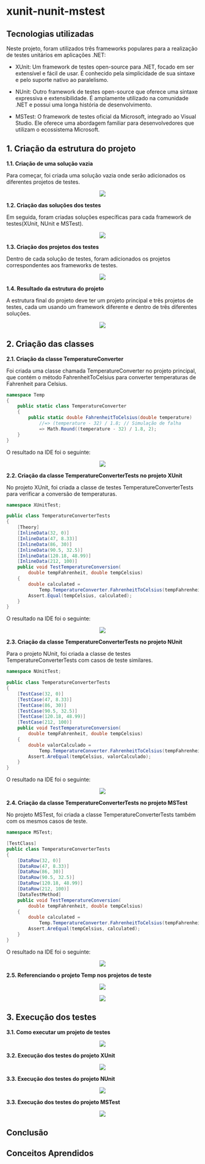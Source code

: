 # xunit-nunit-mstest

## Tecnologias utilizadas
Neste projeto, foram utilizados três frameworks populares para a realização de testes unitários em aplicações .NET:

- XUnit: Um framework de testes open-source para .NET, focado em ser extensível e fácil de usar. É conhecido pela simplicidade de sua sintaxe e pelo suporte nativo ao paralelismo.

- NUnit: Outro framework de testes open-source que oferece uma sintaxe expressiva e extensibilidade. É amplamente utilizado na comunidade .NET e possui uma longa história de desenvolvimento.

- MSTest: O framework de testes oficial da Microsoft, integrado ao Visual Studio. Ele oferece uma abordagem familiar para desenvolvedores que utilizam o ecossistema Microsoft.

## 1. Criação da estrutura do projeto

**1.1. Criação de uma solução vazia**

Para começar, foi criada uma solução vazia onde serão adicionados os diferentes projetos de testes.

<p align="center">
<img src="assets/0.png">
</p>

**1.2. Criação das soluções dos testes**

Em seguida, foram criadas soluções específicas para cada framework de testes(XUnit, NUnit e MSTest).

<p align="center">
<img src="assets/1.png">
</p>

**1.3. Criação dos projetos dos testes**

Dentro de cada solução de testes, foram adicionados os projetos correspondentes aos frameworks de testes.

<p align="center">
<img src="assets/2.png">
</p>

**1.4. Resultado da estrutura do projeto**

A estrutura final do projeto deve ter um projeto principal e três projetos de testes, cada um usando um framework diferente e dentro de três diferentes soluções.

<p align="center">
<img src="assets/3.png">
</p>

## 2. Criação das classes

**2.1. Criação da classe TemperatureConverter**

Foi criada uma classe chamada TemperatureConverter no projeto principal, que contém o método FahrenheitToCelsius para converter temperaturas de Fahrenheit para Celsius.

```csharp
namespace Temp
{
    public static class TemperatureConverter
    {
        public static double FahrenheitToCelsius(double temperature)
            //=> (temperature - 32) / 1.8; // Simulação de falha
            => Math.Round((temperature - 32) / 1.8, 2);
    }
}
```

O resultado na IDE foi o seguinte:

<p align="center">
<img src="assets/4.png">
</p>

**2.2. Criação da classe TemperatureConverterTests no projeto XUnit**

No projeto XUnit, foi criada a classe de testes TemperatureConverterTests para verificar a conversão de temperaturas.


```csharp
namespace XUnitTest;

public class TemperatureConverterTests
{
    [Theory]
    [InlineData(32, 0)]
    [InlineData(47, 8.33)]
    [InlineData(86, 30)]
    [InlineData(90.5, 32.5)]
    [InlineData(120.18, 48.99)]
    [InlineData(212, 100)]
    public void TestTemperatureConversion(
        double tempFahrenheit, double tempCelsius)
    {
        double calculated =
            Temp.TemperatureConverter.FahrenheitToCelsius(tempFahrenheit);
        Assert.Equal(tempCelsius, calculated);
    }
}
```

O resultado na IDE foi o seguinte:

<p align="center">
<img src="assets/5.png">
</p>

**2.3. Criação da classe TemperatureConverterTests no projeto NUnit**

Para o projeto NUnit, foi criada a classe de testes TemperatureConverterTests com casos de teste similares.

```csharp
namespace NUnitTest;

public class TemperatureConverterTests
{
    [TestCase(32, 0)]
    [TestCase(47, 8.33)]
    [TestCase(86, 30)]
    [TestCase(90.5, 32.5)]
    [TestCase(120.18, 48.99)]
    [TestCase(212, 100)]
    public void TestTemperatureConversion(
        double tempFahrenheit, double tempCelsius)
    {
        double valorCalculado =
            Temp.TemperatureConverter.FahrenheitToCelsius(tempFahrenheit);
        Assert.AreEqual(tempCelsius, valorCalculado);
    }
}
```

O resultado na IDE foi o seguinte:

<p align="center">
<img src="assets/6.png">
</p>

**2.4. Criação da classe TemperatureConverterTests no projeto MSTest**

No projeto MSTest, foi criada a classe TemperatureConverterTests também com os mesmos casos de teste.

```csharp
namespace MSTest;

[TestClass]
public class TemperatureConverterTests
{
    [DataRow(32, 0)]
    [DataRow(47, 8.33)]
    [DataRow(86, 30)]
    [DataRow(90.5, 32.5)]
    [DataRow(120.18, 48.99)]
    [DataRow(212, 100)]
    [DataTestMethod]
    public void TestTemperatureConversion(
        double tempFahrenheit, double tempCelsius)
    {
        double calculated =
            Temp.TemperatureConverter.FahrenheitToCelsius(tempFahrenheit);
        Assert.AreEqual(tempCelsius, calculated);
    }
}
```

O resultado na IDE foi o seguinte:

<p align="center">
<img src="assets/7.png">
</p>

**2.5. Referenciando o projeto Temp nos projetos de teste**

<p align="center">
<img src="assets/8.png">
</p>

<p align="center">
<img src="assets/9.png">
</p>

## 3. Execução dos testes

**3.1. Como executar um projeto de testes**

<p align="center">
<img src="assets/10.png">
</p>

**3.2. Execução dos testes do projeto XUnit**

<p align="center">
<img src="assets/11.png">
</p>

**3.3. Execução dos testes do projeto NUnit**

<p align="center">
<img src="assets/12.png">
</p>

**3.3. Execução dos testes do projeto MSTest**

<p align="center">
<img src="assets/13.png">
</p>

## Conclusão

## Conceitos Aprendidos